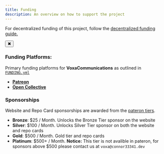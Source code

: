 ```yaml
---
title: Funding
description: An overview on how to support the project
---
```


<!-- MessageBox -->
<div id="messageBox" class="floating-message-box">
  <p>
    For decentralized funding of this project, follow the 
    <a href="/general/decentralized-funding" target="_blank" rel="noopener noreferrer">
      decentralized funding guide.
    </a> 
  </p>
  <button class="close-messagebox" aria-label="Close message">✖</button>
</div>

### Funding Platforms:
Primary funding platforms for **VoxaCommunications** as outlined in [`FUNDING.yml`](https://github.com/Voxa-Communications/VoxaCommunications-NetNode/blob/dev/.github/FUNDING.yml)

- [**Patreon**]()
- [**Open Collective**]()

### Sponsorships
Website and Repo Card sponsorships are awarded from the [pateron tiers](https://www.patreon.com/c/voxacommunications/membership).

- **Bronze**: $25 / Month. Unlocks the Bronze Tier sponsor on the website
- **Silver**: $100 / Month. Unlocks Silver Tier sponsor on both the website and repo cards
- **Gold**: $500 / Month. Gold tier and repo cards
- **Platinum**: $500+ / Month. **Notice:** This tier is not avalible in pateron, for sponsors above $500 please contact us at `voxa@connor33341.dev`